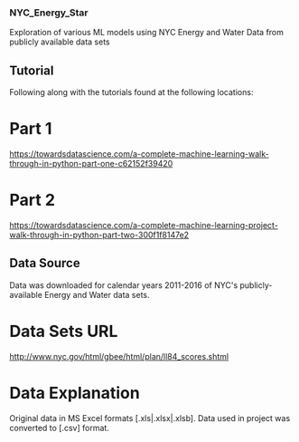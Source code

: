 ### NYC_Energy_Star
Exploration of various ML models using NYC Energy and Water Data from publicly available data sets

## Tutorial
Following along with the tutorials found at the following locations:

# Part 1
https://towardsdatascience.com/a-complete-machine-learning-walk-through-in-python-part-one-c62152f39420

# Part 2
https://towardsdatascience.com/a-complete-machine-learning-project-walk-through-in-python-part-two-300f1f8147e2


## Data Source
Data was downloaded for calendar years 2011-2016 of NYC's publicly-available Energy and Water data sets.

# Data Sets URL
http://www.nyc.gov/html/gbee/html/plan/ll84_scores.shtml

# Data Explanation
Original data in MS Excel formats [.xls|.xlsx|.xlsb]. Data used in project was converted to [.csv] format.
